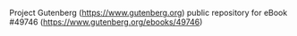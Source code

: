 Project Gutenberg (https://www.gutenberg.org) public repository for eBook #49746 (https://www.gutenberg.org/ebooks/49746)
